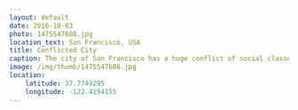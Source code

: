 ```yaml
---
layout: default
date: 2016-10-03
photo: 1475547608.jpg
location_text: San Francisco, USA
title: Conflicted City
caption: The city of San Francisco has a huge conflict of social classes. First, there is all those rich people working in the area. Second, the more modest people that struggle to survive in a city where accomodations became very very expensive. And finally a lot of homeless people staying around as the city helps them in different ways. But this conflict also makes the beauty and complexity of San Francisco!
image: /img/thumb/1475547608.jpg
location:
    latitude: 37.7749295
    longitude: -122.4194155
---
```

